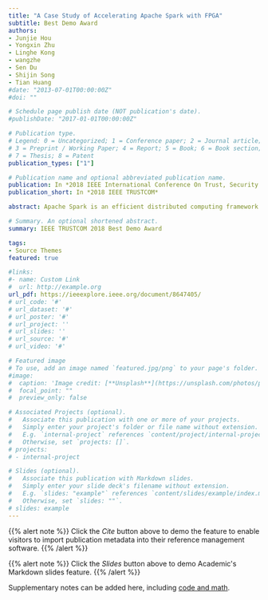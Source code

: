 ```yaml
---
title: "A Case Study of Accelerating Apache Spark with FPGA"
subtitle: Best Demo Award
authors:
- Junjie Hou
- Yongxin Zhu
- Linghe Kong
- wangzhe
- Sen Du
- Shijin Song
- Tian Huang
#date: "2013-07-01T00:00:00Z"
#doi: ""

# Schedule page publish date (NOT publication's date).
#publishDate: "2017-01-01T00:00:00Z"

# Publication type.
# Legend: 0 = Uncategorized; 1 = Conference paper; 2 = Journal article;
# 3 = Preprint / Working Paper; 4 = Report; 5 = Book; 6 = Book section;
# 7 = Thesis; 8 = Patent
publication_types: ["1"]

# Publication name and optional abbreviated publication name.
publication: In *2018 IEEE International Conference On Trust, Security And Privacy In Computing And Communications*
publication_short: In *2018 IEEE TRUSTCOM*

abstract: Apache Spark is an efficient distributed computing framework for big data processing. It supports in-memory computation of RDDs (Resilient Distributed Dataset) and provides a provision of reusability, fault tolerance, and real-time stream processing. However, the tasks in Spark framework are only performed on CPU. The low degree of parallelism and power inefficiency of CPU may restrict the performance and scalability of the cluster. In order to improve the performance and power dissipation of the data center, heterogeneous accelerators such as FPGA, GPU, MIC (Many Integrated Core) exhibit more efficient performance than the general-purpose processor in big data processing. In this work, we propose a framework to integrate FPGA accelerator into a Spark cluster. We use FPGA to accelerate the Spark tasks developed with Python, and in this way, the main computing load is performed on FPGA instead of CPU. We illustrate the performance of the FPGA based Spark framework with a case study of 2D-FFT algorithm acceleration. The results showed that FPGA based Spark implementation acquires 1.79x speedup than CPU implementation.

# Summary. An optional shortened abstract.
summary: IEEE TRUSTCOM 2018 Best Demo Award

tags:
- Source Themes
featured: true

#links:
#- name: Custom Link
#  url: http://example.org
url_pdf: https://ieeexplore.ieee.org/document/8647405/
# url_code: '#'
# url_dataset: '#'
# url_poster: '#'
# url_project: ''
# url_slides: ''
# url_source: '#'
# url_video: '#'

# Featured image
# To use, add an image named `featured.jpg/png` to your page's folder. 
#image:
#  caption: 'Image credit: [**Unsplash**](https://unsplash.com/photos/pLCdAaMFLTE)'
#  focal_point: ""
#  preview_only: false

# Associated Projects (optional).
#   Associate this publication with one or more of your projects.
#   Simply enter your project's folder or file name without extension.
#   E.g. `internal-project` references `content/project/internal-project/index.md`.
#   Otherwise, set `projects: []`.
# projects:
# - internal-project

# Slides (optional).
#   Associate this publication with Markdown slides.
#   Simply enter your slide deck's filename without extension.
#   E.g. `slides: "example"` references `content/slides/example/index.md`.
#   Otherwise, set `slides: ""`.
# slides: example
---
```


{{% alert note %}}
Click the *Cite* button above to demo the feature to enable visitors to import publication metadata into their reference management software.
{{% /alert %}}

{{% alert note %}}
Click the *Slides* button above to demo Academic's Markdown slides feature.
{{% /alert %}}

Supplementary notes can be added here, including [code and math](https://sourcethemes.com/academic/docs/writing-markdown-latex/).

